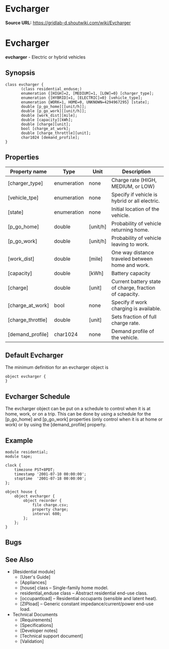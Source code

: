 # Evcharger

**Source URL:** https://gridlab-d.shoutwiki.com/wiki/Evcharger
# Evcharger

**evcharger** \- Electric or hybrid vehicles 

## Synopsis
    
    
    class evcharger {
           (class residential_enduse;)
           enumeration {[HIGH]=2, [MEDIUM]=1, [LOW]=0} [charger_type];
           enumeration {[HYBRID]=1, [ELECTRIC]=0} [vehicle_type];       
           enumeration {WORK=1, HOME=0, UNKNOWN=4294967295} [state];       
           double [p_go_home][[unit/h]];
           double [p_go_work][[unit/h]];
           double [work_dist][mile];
           double [capacity][kWh];
           double [charge][unit];
           bool [charge_at_work];
           double [charge_throttle][unit];
           char1024 [demand_profile];
    }
    

## Properties

Property name | Type | Unit | Description   
---|---|---|---  
[charger_type] | enumeration | none | Charge rate (HIGH, MEDIUM, or LOW)   
[vehicle_tpe] | enumeration | none | Specify if vehicle is hybrid or all electric.   
[state] | enumeration | none | Initial location of the vehicle.   
[p_go_home] | double | [unit/h] | Probability of vehicle returning home.   
[p_go_work] | double | [unit/h] | Probability of vehicle leaving to work.   
[work_dist] | double | [mile] | One way distance traveled between home and work.   
[capacity] | double | [kWh] | Battery capacity   
[charge] | double | [unit] | Current battery state of charge, fraction of capacity.   
[charge_at_work] | bool | none | Specify if work charging is available.   
[charge_throttle] | double | [unit] | Sets fraction of full charge rate.   
[demand_profile] | char1024 | none | Demand profile of the vehicle.   
  
## Default Evcharger

The minimum definition for an evcharger object is 
    
    
    object evcharger {
    }
    

## Evcharger Schedule

The evcharger object can be put on a schedule to control when it is at home, work, or on a trip. This can be done by using a schedule for the [p_go_home] and [p_go_work] properties (only control when it is at home or work) or by using the [demand_profile] property. 

## Example
    
    
    module residential;
    module tape;
    
    clock {
    	timezone PST+8PDT;
    	timestamp '2001-07-10 00:00:00';
    	stoptime  '2001-07-18 00:00:00'; 
    };
    
    object house {
    	object evcharger {
    		object recorder {
    			file charge.csv;
    			property charge;
    			interval 600;
    		};
    	};				
    }
    

## Bugs

## See Also

  * [Residential module]
    * [User's Guide]
    * [Appliances]
    * [house] class – Single-family home model.
    * residential_enduse class – Abstract residential end-use class.
    * [occupantload] – Residential occupants (sensible and latent heat).
    * [ZIPload] – Generic constant impedance/current/power end-use load.
  * Technical Documents 
    * [Requirements]
    * [Specifications]
    * [Developer notes]
    * [Technical support document]
    * [Validation]
